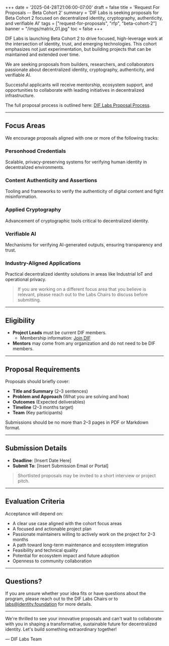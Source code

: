 +++
date = '2025-04-28T21:06:00-07:00'
draft = false
title = 'Request For Proposals -- Beta Cohort 2'
summary = 'DIF Labs is seeking proposals for Beta Cohort 2 focused on decentralized identity, cryptography, authenticity, and verifiable AI'
tags = ["request-for-proposals", "rfp", "beta-cohort-2"]
banner = "/imgs/matrix_01.jpg"
toc = false
+++

DIF Labs is launching Beta Cohort 2 to drive focused, high-leverage work at the intersection of identity, trust, and emerging technologies. This cohort emphasizes not just experimentation, but building projects that can be maintained and extended over time.

We are seeking proposals from builders, researchers, and collaborators passionate about decentralized identity, cryptography, authenticity, and verifiable AI.

Successful applicants will receive mentorship, ecosystem support, and opportunities to collaborate with leading initiatives in decentralized infrastructure.

The full proposal process is outlined here: [DIF Labs Proposal Process](https://github.com/decentralized-identity/labs/blob/main/docs/process.md#operating-process).

---

## Focus Areas

We encourage proposals aligned with one or more of the following tracks:

### Personhood Credentials
Scalable, privacy-preserving systems for verifying human identity in decentralized environments.

### Content Authenticity and Assertions
Tooling and frameworks to verify the authenticity of digital content and fight misinformation.

### Applied Cryptography
Advancement of cryptographic tools critical to decentralized identity.

### Verifiable AI
Mechanisms for verifying AI-generated outputs, ensuring transparency and trust.

### Industry-Aligned Applications
Practical decentralized identity solutions in areas like Industrial IoT and operational privacy.

> If you are working on a different focus area that you believe is relevant, please reach out to the Labs Chairs to discuss before submitting.

---

## Eligibility

- **Project Leads** must be current DIF members.
  - Membership information: [Join DIF](https://identity.foundation/join/)
- **Mentors** may come from any organization and do not need to be DIF members.

---

## Proposal Requirements

Proposals should briefly cover:

- **Title and Summary** (2–3 sentences)
- **Problem and Approach** (What you are solving and how)
- **Outcomes** (Expected deliverables)
- **Timeline** (2–3 months target)
- **Team** (Key participants)

Submissions should be no more than 2–3 pages in PDF or Markdown format.

---

## Submission Details

- **Deadline**: [Insert Date Here]
- **Submit To**: [Insert Submission Email or Portal]

> Shortlisted proposals may be invited to a short interview or project pitch.

---

## Evaluation Criteria

Acceptance will depend on:

- A clear use case aligned with the cohort focus areas
- A focused and actionable project plan
- Passionate maintainers willing to actively work on the project for 2–3 months
- A path toward long-term maintenance and ecosystem integration
- Feasibility and technical quality
- Potential for ecosystem impact and future adoption
- Openness to community collaboration

---

## Questions?

If you are unsure whether your idea fits or have questions about the program, please reach out to the DIF Labs Chairs or to labs@identity.foundation for more details.

---

We're thrilled to see your innovative proposals and can't wait to collaborate with you in shaping a transformative, sustainable future for decentralized identity. Let's build something extraordinary together!

— DIF Labs Team

